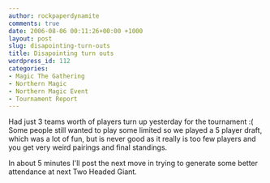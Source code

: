 ```yaml
---
author: rockpaperdynamite
comments: true
date: 2006-08-06 00:11:26+00:00 +1000
layout: post
slug: disapointing-turn-outs
title: Disapointing turn outs
wordpress_id: 112
categories:
- Magic The Gathering
- Northern Magic
- Northern Magic Event
- Tournament Report
---
```


Had just 3 teams worth of players turn up yesterday for the tournament :( Some people still wanted to play some limited so we played a 5 player draft, which was a lot of fun, but is never good as it really is too few players and you get very weird pairings and final standings.

In about 5 minutes I'll post the next move in trying to generate some better attendance at next Two Headed Giant.
